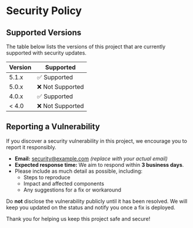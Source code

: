 # Security Policy

## Supported Versions

The table below lists the versions of this project that are currently supported with security updates.

| Version | Supported          |
| ------- | ------------------ |
| 5.1.x   | ✅ Supported        |
| 5.0.x   | ❌ Not Supported    |
| 4.0.x   | ✅ Supported        |
| < 4.0   | ❌ Not Supported    |

## Reporting a Vulnerability

If you discover a security vulnerability in this project, we encourage you to report it responsibly.

- **Email:** security@example.com *(replace with your actual email)*
- **Expected response time:** We aim to respond within **3 business days**.
- Please include as much detail as possible, including:
  - Steps to reproduce
  - Impact and affected components
  - Any suggestions for a fix or workaround

Do **not** disclose the vulnerability publicly until it has been resolved. We will keep you updated on the status and notify you once a fix is deployed.

Thank you for helping us keep this project safe and secure!
